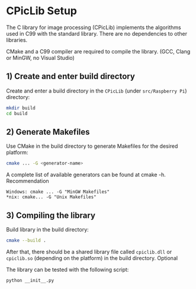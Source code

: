 # CPicLib Setup

The C library for image processing (CPicLib) implements the algorithms used in C99 with the standard library. There are no dependencies to other libraries.

CMake and a C99 compiler are required to compile the library. (GCC, Clang or MinGW, no Visual Studio)

## 1) Create and enter build directory

Create and enter a build directory in the `CPicLib` (under `src/Raspberry Pi`) directory:

```bash
mkdir build
cd build
```

## 2) Generate Makefiles

Use CMake in the build directory to generate Makefiles for the desired platform:

```bash
cmake ... -G <generator-name>
```

A complete list of available generators can be found at cmake -h.
Recommendation

    Windows: cmake ... -G "MinGW Makefiles"
    *nix: cmake... -G "Unix Makefiles"

## 3) Compiling the library

Build library in the build directory:

```bash
cmake --build .
```

After that, there should be a shared library file called `cpiclib.dll` or `cpiclib.so` (depending on the platform) in the build directory.
Optional

The library can be tested with the following script:

```bash
python __init__.py
```
